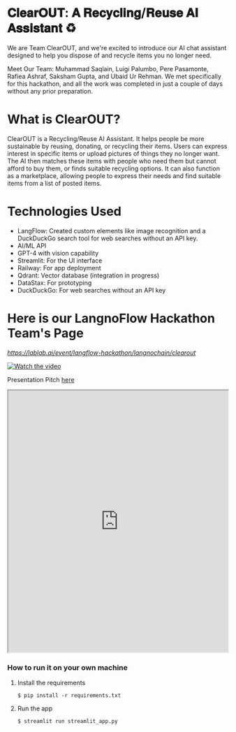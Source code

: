 # 𝐂𝐥𝐞𝐚𝐫𝐎𝐔𝐓: 𝐀 𝐑𝐞𝐜𝐲𝐜𝐥𝐢𝐧𝐠/𝐑𝐞𝐮𝐬𝐞 𝐀𝐈 𝐀𝐬𝐬𝐢𝐬𝐭𝐚𝐧𝐭 ♻️

We are Team ClearOUT, and we're excited to introduce our AI chat assistant designed to help you dispose of and recycle items you no longer need.

Meet Our Team: Muhammad Saqlain, Luigi Palumbo, Pere Pasamonte, Rafiea Ashraf, Saksham Gupta, and Ubaid Ur Rehman. We met specifically for this hackathon, and all the work was completed in just a couple of days without any prior preparation.

# What is ClearOUT?
ClearOUT is a Recycling/Reuse AI Assistant. It helps people be more sustainable by reusing, donating, or recycling their items. Users can express interest in specific items or upload pictures of things they no longer want. The AI then matches these items with people who need them but cannot afford to buy them, or finds suitable recycling options. It can also function as a marketplace, allowing people to express their needs and find suitable items from a list of posted items.

# Technologies Used
- LangFlow: Created custom elements like image recognition and a DuckDuckGo search tool for web searches without an API key.
- AI/ML API
- GPT-4 with vision capability
- Streamlit: For the UI interface
- Railway: For app deployment
- Qdrant: Vector database (integration in progress)
- DataStax: For prototyping
- DuckDuckGo: For web searches without an API key

# Here is our LangnoFlow Hackathon Team's Page
_https://lablab.ai/event/langflow-hackathon/langnochain/clearout_


[![Watch the video](https://img.youtube.com/vi/wP7raCp1_mI/0.jpg)](https://www.youtube.com/watch?v=wP7raCp1_mI)


Presentation Pitch
[here](/ppt/Green%20and%20White%20Illustrative%20How%20To%20Recycle%20Waste%20Presentation.pdf)

<!-- Embed Pdf in this readME file -->
<iframe src="https://storage.googleapis.com/lablab-static-eu/presentations/submissions/clylqq9vj00002v6ucuth5s3f/clylqq9vj00002v6ucuth5s3f-1721074090562_ge5cq0w1v.pdf" width="100%" height="600px"></iframe>

### How to run it on your own machine

1. Install the requirements

   ```
   $ pip install -r requirements.txt
   ```

2. Run the app

   ```
   $ streamlit run streamlit_app.py
   ```
